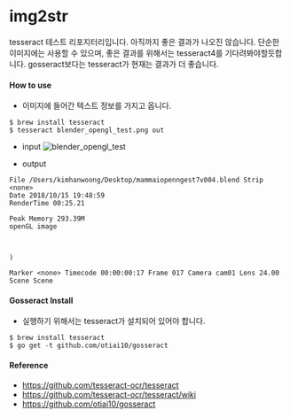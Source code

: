 # img2str
tesseract 테스트 리포지터리입니다. 아직까지 좋은 결과가 나오진 않습니다.
단순한 이미지에는 사용할 수 있으며, 좋은 결과를 위해서는 
tesseract4를 기다려봐야할듯합니다.
gosseract보다는 tesseract가 현재는 결과가 더 좋습니다.

#### How to use
- 이미지에 들어간 텍스트 정보를 가지고 옵니다.
```
$ brew install tesseract
$ tesseract blender_opengl_test.png out
```
- input
![blender_opengl_test](https://user-images.githubusercontent.com/1149996/46948833-50080f00-d0ba-11e8-96b7-142243740586.png)

- output
```
File /Users/kimhanwoong/Desktop/mammaiopenngest7v004.blend Strip <none>
Date 2018/10/15 19:48:59
RenderTime 00:25.21

Peak Memory 293.39M
openGL image



)

Marker <none> Timecode 00:00:00:17 Frame 017 Camera cam01 Lens 24.00 Scene Scene
```
#### Gosseract Install
- 실행하기 위해서는 tesseract가 설치되어 있어야 합니다.
```
$ brew install tesseract
$ go get -t github.com/otiai10/gosseract
```

#### Reference
- https://github.com/tesseract-ocr/tesseract
- https://github.com/tesseract-ocr/tesseract/wiki
- https://github.com/otiai10/gosseract
